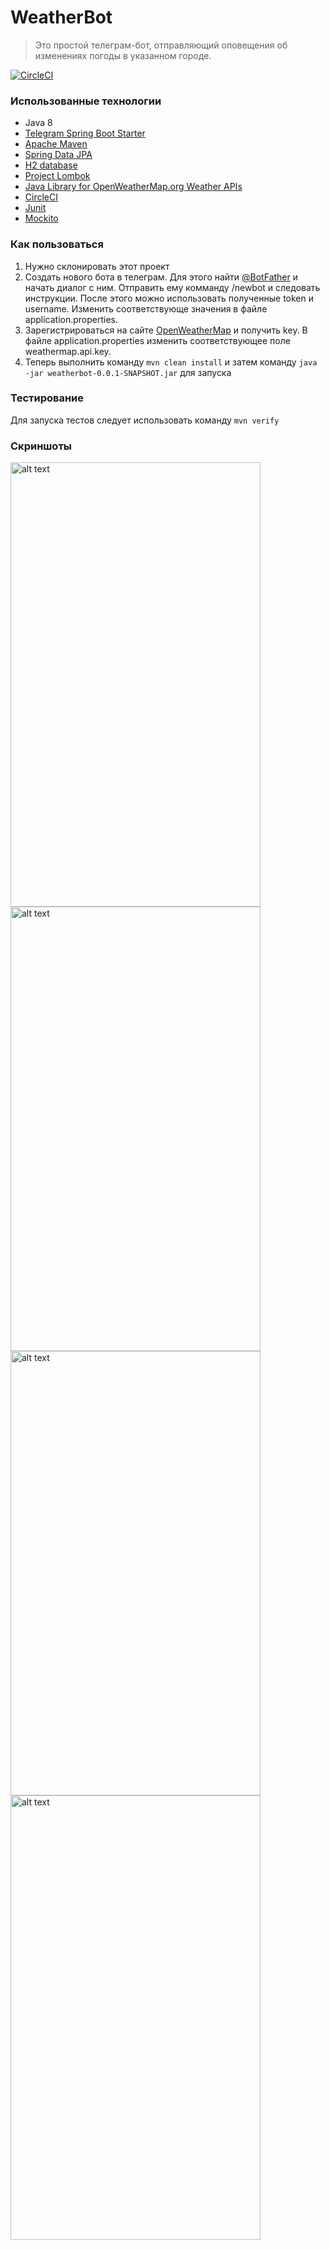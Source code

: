 # WeatherBot
>Это простой телеграм-бот, отправляющий оповещения об изменениях погоды в указанном городе. 

[![CircleCI](https://circleci.com/gh/alexsumin/WeatherBot.svg?style=svg)](https://circleci.com/gh/alexsumin/WeatherBot)


### Использованные технологии

* Java 8
* [Telegram Spring Boot Starter](https://github.com/xabgesagtx/telegram-spring-boot-starter)
* [Apache Maven](https://maven.apache.org/)
* [Spring Data JPA](https://projects.spring.io/spring-data-jpa/)
* [H2 database](http://www.h2database.com)
* [Project Lombok](https://projectlombok.org/)
* [Java Library for OpenWeatherMap.org Weather APIs](https://bitbucket.org/aksinghnet/owm-japis)
* [CircleCI](https://circleci.com/)
* [Junit](https://junit.org/junit4/)
* [Mockito](http://site.mockito.org/)

### Как пользоваться

1. Нужно склонировать этот проект
2. Создать нового бота в телеграм. Для этого найти [@BotFather](http://t.me/BotFather) и начать диалог с ним. Отправить ему комманду /newbot и следовать инструкции. После этого можно использовать полученные token и username. Изменить соответствующе значения в файле application.properties.
3. Зарегистрироваться на сайте [OpenWeatherMap](https://openweathermap.org/) и получить key. В файле application.properties изменить соответствующее поле weathermap.api.key.
4. Теперь выполнить команду 
`mvn clean install` 
и затем команду 
`java -jar weatherbot-0.0.1-SNAPSHOT.jar` для запуска


### Тестирование
Для запуска тестов следует использовать команду `mvn verify`

### Скриншоты
<img src="https://github.com/alexsumin/weatherbot/raw/master/screenshots/1.jpg" alt="alt text" width="400" height="711">
<img src="https://github.com/alexsumin/weatherbot/raw/master/screenshots/2.jpg" alt="alt text" width="400" height="711">
<img src="https://github.com/alexsumin/weatherbot/raw/master/screenshots/3.jpg" alt="alt text" width="400" height="711">
<img src="https://github.com/alexsumin/weatherbot/raw/master/screenshots/4.jpg" alt="alt text" width="400" height="711">
